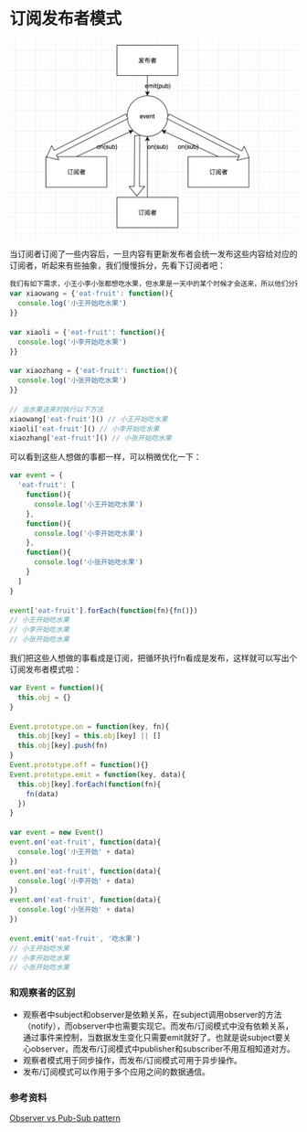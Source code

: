 # 订阅发布者模式

![](./pub-sub.png)

当订阅者订阅了一些内容后，一旦内容有更新发布者会统一发布这些内容给对应的订阅者，听起来有些抽象，我们慢慢拆分，先看下订阅者吧：

```javascript
我们有如下需求，小王小李小张都想吃水果，但水果是一天中的某个时候才会送来，所以他们分别订阅了这个事情
var xiaowang = {'eat-fruit': function(){
  console.log('小王开始吃水果')
}}

var xiaoli = {'eat-fruit': function(){
  console.log('小李开始吃水果')
}}

var xiaozhang = {'eat-fruit': function(){
  console.log('小张开始吃水果')
}}

// 当水果送来时执行以下方法
xiaowang['eat-fruit']() // 小王开始吃水果
xiaoli['eat-fruit']() // 小李开始吃水果
xiaozhang['eat-fruit']() // 小张开始吃水果
```

可以看到这些人想做的事都一样，可以稍微优化一下：

```javascript
var event = {
  'eat-fruit': [
    function(){
      console.log('小王开始吃水果')
    },
    function(){
      console.log('小李开始吃水果')
    },
    function(){
      console.log('小张开始吃水果')
    }
  ]
}

event['eat-fruit'].forEach(function(fn){fn()})
// 小王开始吃水果
// 小李开始吃水果
// 小张开始吃水果
```

我们把这些人想做的事看成是订阅，把循环执行fn看成是发布，这样就可以写出个订阅发布者模式啦：

```javascript
var Event = function(){
  this.obj = {}
}

Event.prototype.on = function(key, fn){
  this.obj[key] = this.obj[key] || []
  this.obj[key].push(fn)
}
Event.prototype.off = function(){}
Event.prototype.emit = function(key, data){
  this.obj[key].forEach(function(fn){
    fn(data)
  })
}

var event = new Event()
event.on('eat-fruit', function(data){
  console.log('小王开始' + data)
})
event.on('eat-fruit', function(data){
  console.log('小李开始' + data)
})
event.on('eat-fruit', function(data){
  console.log('小张开始' + data)
})

event.emit('eat-fruit', '吃水果')
// 小王开始吃水果
// 小李开始吃水果
// 小张开始吃水果
```

### 和观察者的区别

* 观察者中subject和observer是依赖关系，在subject调用observer的方法（notify），而observer中也需要实现它。而发布/订阅模式中没有依赖关系，通过事件来控制，当数据发生变化只需要emit就好了。也就是说subject要关心observer，而发布/订阅模式中publisher和subscriber不用互相知道对方。
* 观察者模式用于同步操作，而发布/订阅模式可用于异步操作。
* 发布/订阅模式可以作用于多个应用之间的数据通信。

### 参考资料

[Observer vs Pub-Sub pattern](https://hackernoon.com/observer-vs-pub-sub-pattern-50d3b27f838c)



